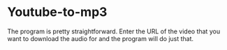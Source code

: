 # Youtube-to-mp3

The program is pretty straightforward. Enter the URL of the video that you want to download the audio for and the program
will do just that. 
